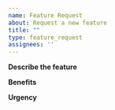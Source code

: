```yaml
---
name: Feature Request
about: Request a new feature
title: ""
type: feature_request
assignees: ''
---
```


**Describe the feature**
<!-- Short summary of the feature -->

**Benefits**
<!-- List the benefits of the feature -->

**Urgency**
<!-- How urgent is the feature? 1-5 (1 = low, 5 = high) -->
